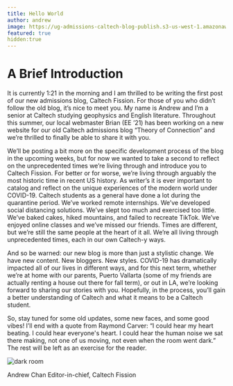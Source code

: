 ```yaml
---
title: Hello World
author: andrew
image: https://ug-admissions-caltech-blog-publish.s3-us-west-1.amazonaws.com/images/2020/08/20200809-IMG_3832.jpg
featured: true
hidden:true
---
```


# A Brief Introduction

It is currently 1:21 in the morning and I am thrilled to be writing the first post of our new admissions blog, Caltech Fission. For those of you who didn’t follow the old blog, it’s nice to meet you. My name is Andrew and I’m a senior at Caltech studying geophysics and English literature. Throughout this summer, our local webmaster Brian (EE ’21) has been working on a new website for our old Caltech admissions blog “Theory of Connection” and we’re thrilled to finally be able to share it with you. 

We’ll be posting a bit more on the specific development process of the blog in the upcoming weeks, but for now we wanted to take a second to reflect on the unprecedented times we’re living through and introduce you to Caltech Fission. For better or for worse, we’re living through arguably the most historic time in recent US history. As writer’s it is ever important to catalog and reflect on the unique experiences of the modern world under COVID-19. 
Caltech students as a general have done a lot during the quarantine period. We’ve worked remote internships. We’ve developed social distancing solutions. We’ve slept too much and exercised too little. We’ve baked cakes, hiked mountains, and failed to recreate TikTok. We’ve enjoyed online classes and we’ve missed our friends. Times are different, but we’re still the same people at the heart of it all. We’re all living through unprecedented times, each in our own Caltech-y ways.

And so be warned: our new blog is more than just a stylistic change. We have new content. New bloggers. New styles. COVID-19 has dramatically impacted all of our lives in different ways, and for this next term, whether we’re at home with our parents, Puerto Vallarta (some of my friends are actually renting a house out there for fall term), or out in LA, we’re looking forward to sharing our stories with you. Hopefully, in the process, you’ll gain a better understanding of Caltech and what it means to be a Caltech student.

So, stay tuned for some old updates, some new faces, and some good vibes! 
I’ll end with a quote from Raymond Carver: “I could hear my heart beating. I could hear everyone's heart. I could hear the human noise we sat there making, not one of us moving, not even when the room went dark.” The rest will be left as an exercise for the reader. 

![dark room](https://ug-admissions-caltech-blog-publish.s3-us-west-1.amazonaws.com/images/2020/08/20200725-DSC_0479(1).jpg)

Andrew Chan
Editor-in-chief, Caltech Fission
